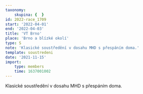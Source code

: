 ```yaml
---
taxonomy:
    skupina: {  }
id: 2022-race_1709
start: '2022-04-01'
end: '2022-04-03'
title: 'VT Brno'
place: 'Brno a blízké okolí'
type: S
note: 'Klasické soustředění v dosahu MHD s přespáním doma.'
template: soustredeni
date: '2021-11-15'
import:
    type: members
    time: 1637001002
---
```


Klasické soustředění v dosahu MHD s přespáním doma.
